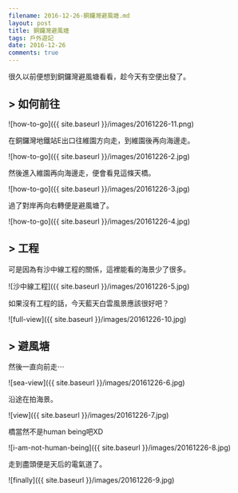 ```yaml
---
filename: 2016-12-26-銅鑼灣避風塘.md
layout: post
title: 銅鑼灣避風塘
tags: 戶外遊記
date: 2016-12-26
comments: true
---
```

很久以前便想到銅鑼灣避風塘看看，趁今天有空便出發了。

## > 如何前往

![how-to-go]({{ site.baseurl }}/images/20161226-11.png)

在銅鑼灣地鐵站E出口往維園方向走，到維園後再向海邊走。

![how-to-go]({{ site.baseurl }}/images/20161226-2.jpg)

然後進入維園再向海邊走，便會看見這條天橋。

![how-to-go]({{ site.baseurl }}/images/20161226-3.jpg)

過了對岸再向右轉便是避風塘了。

![how-to-go]({{ site.baseurl }}/images/20161226-4.jpg)

## > 工程

可是因為有沙中線工程的關係，這裡能看的海景少了很多。

![沙中線工程]({{ site.baseurl }}/images/20161226-5.jpg)

如果沒有工程的話，今天藍天白雲風景應該很好吧？

![full-view]({{ site.baseurl }}/images/20161226-10.jpg)

## > 避風塘

然後一直向前走⋯

![sea-view]({{ site.baseurl }}/images/20161226-6.jpg)

沿途在拍海景。

![view]({{ site.baseurl }}/images/20161226-7.jpg)

橋當然不是human being吧XD

![i-am-not-human-being]({{ site.baseurl }}/images/20161226-8.jpg)

走到盡頭便是天后的電氣道了。

![finally]({{ site.baseurl }}/images/20161226-9.jpg)